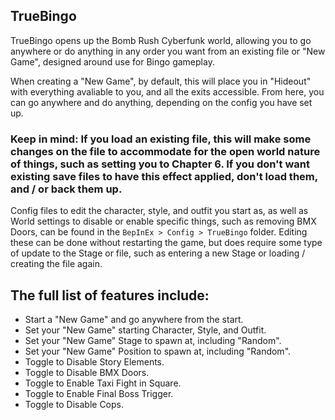 ## TrueBingo
TrueBingo opens up the Bomb Rush Cyberfunk world, allowing you to go anywhere or do anything in any order you want from an existing file or "New Game", designed around use for Bingo gameplay.

When creating a "New Game", by default, this will place you in "Hideout" with everything avaliable to you, and all the exits accessible. From here, you can go anywhere and do anything, depending on the config you have set up.

### Keep in mind: If you load an existing file, this will make some changes on the file to accommodate for the open world nature of things, such as setting you to Chapter 6. If you don't want existing save files to have this effect applied, don't load them, and / or back them up.

Config files to edit the character, style, and outfit you start as, as well as World settings to disable or enable specific things, such as removing BMX Doors, can be found in the `BepInEx > Config > TrueBingo` folder. Editing these can be done without restarting the game, but does require some type of update to the Stage or file, such as entering a new Stage or loading / creating the file again.

## The full list of features include:
- Start a "New Game" and go anywhere from the start.
- Set your "New Game" starting Character, Style, and Outfit.
- Set your "New Game" Stage to spawn at, including "Random".
- Set your "New Game" Position to spawn at, including "Random".
- Toggle to Disable Story Elements.
- Toggle to Disable BMX Doors.
- Toggle to Enable Taxi Fight in Square.
- Toggle to Enable Final Boss Trigger.
- Toggle to Disable Cops.
